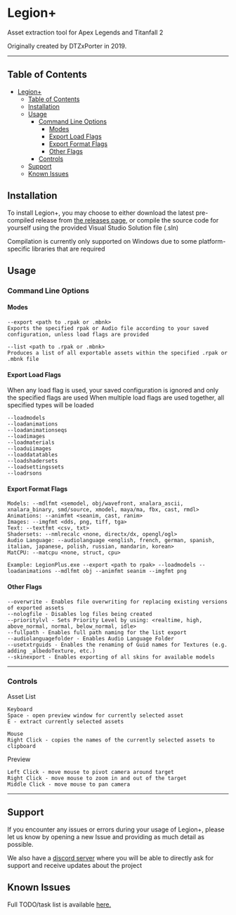 Legion+
=======

Asset extraction tool for Apex Legends and Titanfall 2

Originally created by DTZxPorter in 2019.

---
## Table of Contents
- [Legion+](#legion)
  - [Table of Contents](#table-of-contents)
  - [Installation](#installation)
  - [Usage](#usage)
    - [Command Line Options](#command-line-options)
      - [Modes](#modes)
      - [Export Load Flags](#export-load-flags)
      - [Export Format Flags](#export-format-flags)
      - [Other Flags](#other-flags)
    - [Controls](#controls)
  - [Support](#support)
  - [Known Issues](#known-issues)

## Installation
To install Legion+, you may choose to either download the latest pre-compiled release from [the releases page](https://github.com/r-ex/LegionPlus/releases/latest), or compile the source code for yourself using the provided Visual Studio Solution file (.sln)

Compilation is currently only supported on Windows due to some platform-specific libraries that are required

## Usage

### Command Line Options

#### Modes
```
--export <path to .rpak or .mbnk>
Exports the specified rpak or Audio file according to your saved configuration, unless load flags are provided

--list <path to .rpak or .mbnk>
Produces a list of all exportable assets within the specified .rpak or .mbnk file
```

#### Export Load Flags
When any load flag is used, your saved configuration is ignored and only the specified flags are used
When multiple load flags are used together, all specified types will be loaded

```
--loadmodels
--loadanimations
--loadanimationseqs
--loadimages
--loadmaterials
--loaduiimages
--loaddatatables
--loadshadersets
--loadsettingssets
--loadrsons
```

#### Export Format Flags

```
Models: --mdlfmt <semodel, obj/wavefront, xnalara_ascii, xnalara_binary, smd/source, xmodel, maya/ma, fbx, cast, rmdl>
Animations: --animfmt <seanim, cast, ranim>
Images: --imgfmt <dds, png, tiff, tga>
Text: --textfmt <csv, txt>
Shadersets: --nmlrecalc <none, directx/dx, opengl/ogl>
Audio Language: --audiolanguage <english, french, german, spanish, italian, japanese, polish, russian, mandarin, korean>
MatCPU: --matcpu <none, struct, cpu>
```
`Example: LegionPlus.exe --export <path to rpak> --loadmodels --loadanimations --mdlfmt obj --animfmt seanim --imgfmt png`

#### Other Flags
```
--overwrite - Enables file overwriting for replacing existing versions of exported assets
--nologfile - Disables log files being created
--prioritylvl - Sets Priority Level by using: <realtime, high, above_normal, normal, below_normal, idle>
--fullpath - Enables full path naming for the list export
--audiolanguagefolder - Enables Audio Language Folder
--usetxtrguids - Enables the renaming of Guid names for Textures (e.g. adding _albedoTexture, etc.)
--skinexport - Enables exporting of all skins for available models
```
---
### Controls
Asset List
```
Keyboard
Space - open preview window for currently selected asset
E - extract currently selected assets

Mouse
Right Click - copies the names of the currently selected assets to clipboard
```

Preview
```
Left Click - move mouse to pivot camera around target
Right Click - move mouse to zoom in and out of the target
Middle Click - move mouse to pan camera
```
---

## Support
If you encounter any issues or errors during your usage of Legion+, please let us know by opening a new Issue and providing as much detail as possible.

We also have a [discord server](https://discord.gg/ADek6fxVGe) where you will be able to directly ask for support and receive updates about the project

## Known Issues

Full TODO/task list is available [here.](https://github.com/r-ex/LegionPlus/projects/1)
